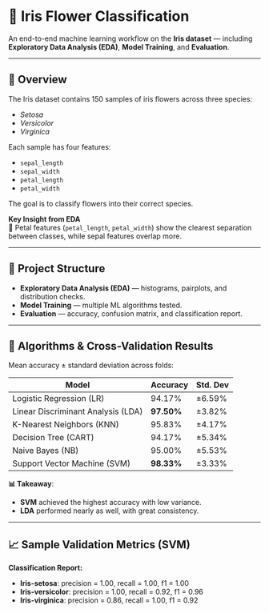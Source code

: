 # 🌸 Iris Flower Classification

An end-to-end machine learning workflow on the **Iris dataset** — including **Exploratory Data Analysis (EDA)**, **Model Training**, and **Evaluation**.

---

## 📌 Overview
The Iris dataset contains 150 samples of iris flowers across three species:
- *Setosa*
- *Versicolor*
- *Virginica*

Each sample has four features:
- `sepal_length`
- `sepal_width`
- `petal_length`
- `petal_width`

The goal is to classify flowers into their correct species.

**Key Insight from EDA**  
🌿 Petal features (`petal_length`, `petal_width`) show the clearest separation between classes, while sepal features overlap more.

---

## 📂 Project Structure
- **Exploratory Data Analysis (EDA)** — histograms, pairplots, and distribution checks.
- **Model Training** — multiple ML algorithms tested.
- **Evaluation** — accuracy, confusion matrix, and classification report.

---

## 🤖 Algorithms & Cross-Validation Results
Mean accuracy ± standard deviation across folds:

| Model | Accuracy | Std. Dev |
|-------|----------|----------|
| Logistic Regression (LR) | 94.17% | ±6.59% |
| Linear Discriminant Analysis (LDA) | **97.50%** | ±3.82% |
| K-Nearest Neighbors (KNN) | 95.83% | ±4.17% |
| Decision Tree (CART) | 94.17% | ±5.34% |
| Naive Bayes (NB) | 95.00% | ±5.53% |
| Support Vector Machine (SVM) | **98.33%** | ±3.33% |

**📊 Takeaway**:  
- **SVM** achieved the highest accuracy with low variance.  
- **LDA** performed nearly as well, with great consistency.  

---

## 📈 Sample Validation Metrics (SVM)

**Classification Report:**
- **Iris-setosa**: precision = 1.00, recall = 1.00, f1 = 1.00  
- **Iris-versicolor**: precision = 1.00, recall = 0.92, f1 = 0.96  
- **Iris-virginica**: precision = 0.86, recall = 1.00, f1 = 0.92  





